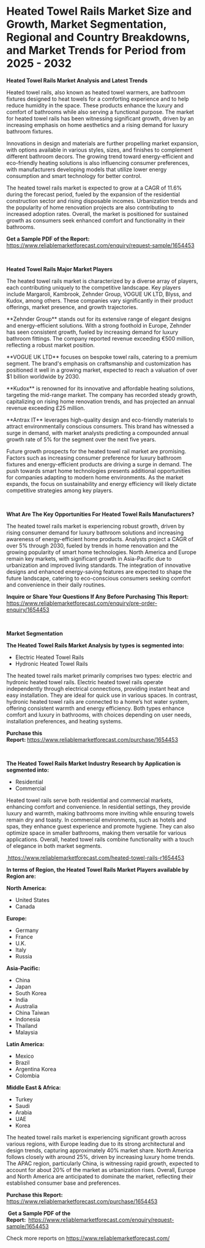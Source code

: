 <p><h1>Heated Towel Rails Market Size and Growth, Market Segmentation, Regional and Country Breakdowns, and Market Trends for Period from 2025 -  2032</h1></p><p><strong>Heated Towel Rails Market Analysis and Latest Trends</strong></p>
<p><p>Heated towel rails, also known as heated towel warmers, are bathroom fixtures designed to heat towels for a comforting experience and to help reduce humidity in the space. These products enhance the luxury and comfort of bathrooms while also serving a functional purpose. The market for heated towel rails has been witnessing significant growth, driven by an increasing emphasis on home aesthetics and a rising demand for luxury bathroom fixtures. </p><p>Innovations in design and materials are further propelling market expansion, with options available in various styles, sizes, and finishes to complement different bathroom decors. The growing trend toward energy-efficient and eco-friendly heating solutions is also influencing consumer preferences, with manufacturers developing models that utilize lower energy consumption and smart technology for better control. </p><p>The heated towel rails market is expected to grow at a CAGR of 11.6% during the forecast period, fueled by the expansion of the residential construction sector and rising disposable incomes. Urbanization trends and the popularity of home renovation projects are also contributing to increased adoption rates. Overall, the market is positioned for sustained growth as consumers seek enhanced comfort and functionality in their bathrooms.</p></p>
<p><strong>Get a Sample PDF of the Report:&nbsp;</strong> <a href="https://www.reliablemarketforecast.com/enquiry/request-sample/1654453?utm_campaign=2866&utm_medium=2&utm_source=Github&utm_content=ia&utm_term=05042025&utm_id=heated-towel-rails">https://www.reliablemarketforecast.com/enquiry/request-sample/1654453</a></p>
<p>&nbsp;</p>
<p><strong>Heated Towel Rails Major Market Players</strong></p>
<p><p>The heated towel rails market is characterized by a diverse array of players, each contributing uniquely to the competitive landscape. Key players include Margaroli, Kambrook, Zehnder Group, VOGUE UK LTD, Blyss, and Kudox, among others. These companies vary significantly in their product offerings, market presence, and growth trajectories.</p><p>**Zehnder Group** stands out for its extensive range of elegant designs and energy-efficient solutions. With a strong foothold in Europe, Zehnder has seen consistent growth, fueled by increasing demand for luxury bathroom fittings. The company reported revenue exceeding €500 million, reflecting a robust market position.</p><p>**VOGUE UK LTD** focuses on bespoke towel rails, catering to a premium segment. The brand's emphasis on craftsmanship and customization has positioned it well in a growing market, expected to reach a valuation of over $1 billion worldwide by 2030. </p><p>**Kudox** is renowned for its innovative and affordable heating solutions, targeting the mid-range market. The company has recorded steady growth, capitalizing on rising home renovation trends, and has projected an annual revenue exceeding £25 million.</p><p>**Antrax IT** leverages high-quality design and eco-friendly materials to attract environmentally conscious consumers. This brand has witnessed a surge in demand, with market analysts predicting a compounded annual growth rate of 5% for the segment over the next five years.</p><p>Future growth prospects for the heated towel rail market are promising. Factors such as increasing consumer preference for luxury bathroom fixtures and energy-efficient products are driving a surge in demand. The push towards smart home technologies presents additional opportunities for companies adapting to modern home environments. As the market expands, the focus on sustainability and energy efficiency will likely dictate competitive strategies among key players.</p></p>
<p>&nbsp;</p>
<p><strong>What Are The Key Opportunities For Heated Towel Rails Manufacturers?</strong></p>
<p><p>The heated towel rails market is experiencing robust growth, driven by rising consumer demand for luxury bathroom solutions and increasing awareness of energy-efficient home products. Analysts project a CAGR of over 5% through 2030, fueled by trends in home renovation and the growing popularity of smart home technologies. North America and Europe remain key markets, with significant growth in Asia-Pacific due to urbanization and improved living standards. The integration of innovative designs and enhanced energy-saving features are expected to shape the future landscape, catering to eco-conscious consumers seeking comfort and convenience in their daily routines.</p></p>
<p><strong>Inquire or Share Your Questions If Any Before Purchasing This Report:</strong> <a href="https://www.reliablemarketforecast.com/enquiry/pre-order-enquiry/1654453?utm_campaign=2866&utm_medium=2&utm_source=Github&utm_content=ia&utm_term=05042025&utm_id=heated-towel-rails">https://www.reliablemarketforecast.com/enquiry/pre-order-enquiry/1654453</a></p>
<p>&nbsp;</p>
<p><strong>Market Segmentation</strong></p>
<p><strong>The Heated Towel Rails Market Analysis by types is segmented into:</strong></p>
<p><ul><li>Electric Heated Towel Rails</li><li>Hydronic Heated Towel Rails</li></ul></p>
<p><p>The heated towel rails market primarily comprises two types: electric and hydronic heated towel rails. Electric heated towel rails operate independently through electrical connections, providing instant heat and easy installation. They are ideal for quick use in various spaces. In contrast, hydronic heated towel rails are connected to a home’s hot water system, offering consistent warmth and energy efficiency. Both types enhance comfort and luxury in bathrooms, with choices depending on user needs, installation preferences, and heating systems.</p></p>
<p><strong>Purchase this Report:&nbsp;</strong><a href="https://www.reliablemarketforecast.com/purchase/1654453?utm_campaign=2866&utm_medium=2&utm_source=Github&utm_content=ia&utm_term=05042025&utm_id=heated-towel-rails">https://www.reliablemarketforecast.com/purchase/1654453</a></p>
<p>&nbsp;</p>
<p><strong>The Heated Towel Rails Market Industry Research by Application is segmented into:</strong></p>
<p><ul><li>Residential</li><li>Commercial</li></ul></p>
<p><p>Heated towel rails serve both residential and commercial markets, enhancing comfort and convenience. In residential settings, they provide luxury and warmth, making bathrooms more inviting while ensuring towels remain dry and toasty. In commercial environments, such as hotels and spas, they enhance guest experience and promote hygiene. They can also optimize space in smaller bathrooms, making them versatile for various applications. Overall, heated towel rails combine functionality with a touch of elegance in both market segments.</p></p>
<p><a href="https://www.reliablemarketforecast.com/heated-towel-rails-r1654453?utm_campaign=2866&utm_medium=2&utm_source=Github&utm_content=ia&utm_term=05042025&utm_id=heated-towel-rails">&nbsp;https://www.reliablemarketforecast.com/heated-towel-rails-r1654453</a></p>
<p><strong>In terms of Region, the Heated Towel Rails Market Players available by Region are:</strong></p>
<p>
    <p> <strong> North America: </strong>
        <ul>
            <li>United States</li>
            <li>Canada</li>
        </ul>
        </p> 
    <p> <strong> Europe: </strong>
        <ul>
            <li>Germany</li>
            <li>France</li>
            <li>U.K.</li>
            <li>Italy</li>
            <li>Russia</li>
        </ul>
        </p> 
    <p> <strong> Asia-Pacific: </strong>
        <ul>
            <li>China</li>
            <li>Japan</li>
            <li>South Korea</li>
            <li>India</li>
            <li>Australia</li>
            <li>China Taiwan</li>
            <li>Indonesia</li>
            <li>Thailand</li>
            <li>Malaysia</li>
        </ul>
        </p> 
    <p> <strong> Latin America: </strong>
        <ul>
            <li>Mexico</li>
            <li>Brazil</li>
            <li>Argentina Korea</li>
            <li>Colombia</li>
        </ul>
        </p> 
    <p> <strong> Middle East & Africa: </strong>
        <ul>
            <li>Turkey</li>
            <li>Saudi</li>
            <li>Arabia</li>
            <li>UAE</li>
            <li>Korea</li>
        </ul>
    </p>
    </p>
<p><p>The heated towel rails market is experiencing significant growth across various regions, with Europe leading due to its strong architectural and design trends, capturing approximately 40% market share. North America follows closely with around 25%, driven by increasing luxury home trends. The APAC region, particularly China, is witnessing rapid growth, expected to account for about 20% of the market as urbanization rises. Overall, Europe and North America are anticipated to dominate the market, reflecting their established consumer base and preferences.</p></p>
<p><strong>Purchase this Report: </strong><a href="https://www.reliablemarketforecast.com/purchase/1654453?utm_campaign=2866&utm_medium=2&utm_source=Github&utm_content=ia&utm_term=05042025&utm_id=heated-towel-rails">https://www.reliablemarketforecast.com/purchase/1654453</a></p>
<p>&nbsp;<strong>Get a Sample PDF of the Report:&nbsp;&nbsp;</strong><a href="https://www.reliablemarketforecast.com/enquiry/request-sample/1654453?utm_campaign=2866&utm_medium=2&utm_source=Github&utm_content=ia&utm_term=05042025&utm_id=heated-towel-rails">https://www.reliablemarketforecast.com/enquiry/request-sample/1654453</a></p>
<p><strong></strong></p>
<p>Check more reports on <a href="https://www.reliablemarketforecast.com/?utm_campaign=2866&utm_medium=2&utm_source=Github&utm_content=ia&utm_term=05042025&utm_id=heated-towel-rails">https://www.reliablemarketforecast.com/</a></p>